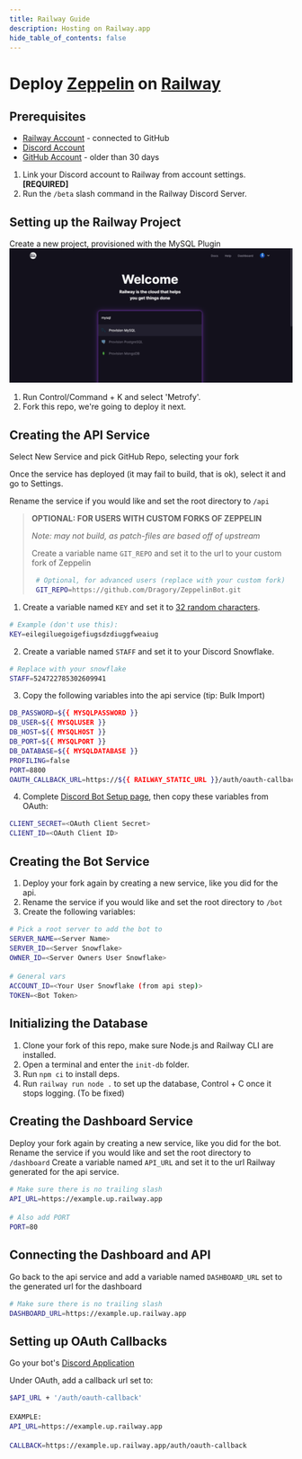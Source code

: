 ```yaml
---
title: Railway Guide
description: Hosting on Railway.app
hide_table_of_contents: false
---
```


# Deploy [Zeppelin](https://zeppelin.gg) on [Railway](https://railway.app?referralCode=nebula) 

## Prerequisites
- [Railway Account](https://railway.app?referralCode=nebula) - connected to GitHub
- [Discord Account](https://discord.com)
- [GitHub Account](https://github.com) - older than 30 days

1. Link your Discord account to Railway from account settings. **[REQUIRED]**
2. Run the `/beta` slash command in the Railway Discord Server.

## Setting up the Railway Project

Create a new project, provisioned with the MySQL Plugin
![Provision MySQL](../../../assets/provision_mysql.png "Provision MySQL")

1. Run Control/Command + K and select 'Metrofy'.
2. Fork this repo, we're going to deploy it next.


## Creating the API Service

Select New Service and pick GitHub Repo, selecting your fork

Once the service has deployed (it may fail to build, that is ok), select it and
go to Settings.

Rename the service if you would like and set the root directory to `/api`

> **OPTIONAL: FOR USERS WITH CUSTOM FORKS OF ZEPPELIN**
>
> _Note: may not build, as patch-files are based off of upstream_
>
> Create a variable name `GIT_REPO` and set it to the url to your custom fork of Zeppelin
> ```bash
>  # Optional, for advanced users (replace with your custom fork)
>  GIT_REPO=https://github.com/Dragory/ZeppelinBot.git
> ```

1. Create a variable named `KEY` and set it to
[32 random characters](https://passwordsgenerator.net/?length=32&symbols=0&numbers=1&lowercase=1&uppercase=1&similar=0&ambiguous=0&client=1&autoselect=0).
```bash
# Example (don't use this):
KEY=eilegiluegoigefiugsdzdiuggfweaiug
```

2. Create a variable named `STAFF` and set it to your Discord Snowflake.
```bash
# Replace with your snowflake
STAFF=524722785302609941
```

3. Copy the following variables into the api service (tip: Bulk Import)
```bash
DB_PASSWORD=${{ MYSQLPASSWORD }}
DB_USER=${{ MYSQLUSER }}
DB_HOST=${{ MYSQLHOST }}
DB_PORT=${{ MYSQLPORT }}
DB_DATABASE=${{ MYSQLDATABASE }}
PROFILING=false
PORT=8800
OAUTH_CALLBACK_URL=https://${{ RAILWAY_STATIC_URL }}/auth/oauth-callback
```

4. Complete [Discord Bot Setup page](../../Discord/bot-creation/intro), then copy these variables from OAuth:
```bash
CLIENT_SECRET=<OAuth Client Secret>
CLIENT_ID=<OAuth Client ID>
```

## Creating the Bot Service
1. Deploy your fork again by creating a new service, like you did for the api.
2. Rename the service if you would like and set the root directory to `/bot`
3. Create the following variables:


```bash
# Pick a root server to add the bot to
SERVER_NAME=<Server Name>
SERVER_ID=<Server Snowflake>
OWNER_ID=<Server Owners User Snowflake>

# General vars
ACCOUNT_ID=<Your User Snowflake (from api step)>
TOKEN=<Bot Token>
```

## Initializing the Database
1. Clone your fork of this repo, make sure Node.js and Railway CLI are installed.
2. Open a terminal and enter the `init-db` folder.
3. Run `npm ci` to install deps.
4. Run `railway run node .` to set up the database, Control + C once it stops logging. (To be fixed)

## Creating the Dashboard Service
Deploy your fork again by creating a new service, like you did for the bot.
Rename the service if you would like and set the root directory to `/dashboard`
Create a variable named `API_URL` and set it to the url Railway generated for the api service.

```bash
# Make sure there is no trailing slash
API_URL=https://example.up.railway.app

# Also add PORT
PORT=80
```

## Connecting the Dashboard and API

Go back to the api service and add a variable named `DASHBOARD_URL` set to the
generated url for the dashboard

```bash
# Make sure there is no trailing slash
DASHBOARD_URL=https://example.up.railway.app
```

## Setting up OAuth Callbacks

Go your bot's [Discord Application](https://discord.com/developers/applications)

Under OAuth, add a callback url set to:

```bash
$API_URL + '/auth/oauth-callback'

EXAMPLE:
API_URL=https://example.up.railway.app

CALLBACK=https://example.up.railway.app/auth/oauth-callback
```